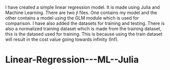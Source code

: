 I have created a simple linear regression model.
It is made using Julia and Machine Learning.
There are two jl files.
One contains my model and the other contains a model using the GLM module which is used for comparison.
I have also added the datasets for training and testing.
There is also a normalized training dataset which is made from the training dataset, this is the datased used for training.
This is because using the train dataset will result in the cost value going towards infinity (Inf). 
# Linear-Regression---ML--Julia
